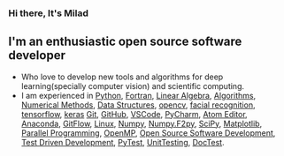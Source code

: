 ### Hi there, It's Milad


## I'm an enthusiastic open source software developer

- Who love to develop new tools and algorithms for deep learning(specially computer vision) and scientific computing.
- I am experienced in [Python][python], [Fortran][fortran], [Linear Algebra][linear-algebra], [Algorithms][algorithm], [Numerical Methods][numerical-methods], [Data Structures][data-structure], [opencv][opencv], [facial recognition][facial_recognition], [tensorflow][tensorflow], [keras][keras]
[Git][git], [GitHub][github], [VSCode][vscode], [PyCharm][pycharm], [Atom Editor][atom], [Anaconda][anaconda], [GitFlow][git-flow], [Linux][linux], [Numpy][numpy], [Numpy.F2py][f2py], [SciPy][scipy], [Matplotlib][matplotlib],  
[Parallel Programming][parallel-programming], [OpenMP][openmp], [Open Source Software Development][ossd], [Test Driven Development][tdd], [PyTest][pytest], [UnitTesting][unit-testing], [DocTest][doctest].


[python]: https://python.org
[fortran]: https://fortran-lang.org/
[linear-algebra]: https://en.wikipedia.org/wiki/Linear_algebra
[algorithm]: https://en.wikipedia.org/wiki/Algorithm
[numerical-methods]: https://en.wikipedia.org/wiki/Numerical_analysis
[data-structure]: https://en.wikipedia.org/wiki/Data_structure
[opencv]: https://opencv.org/
[facial_recognition]: https://en.wikipedia.org/wiki/Facial_recognition_system
[tensorflow]: https://tensorflow.org
[keras]: https://keras.io
[git]: https://git-scm.com/
[github]: https://github.com
[vscode]: https://code.visualstudio.com/
[pycharm]: https://www.jetbrains.com/pycharm/
[atom]: https://atom.io
[anaconda]: https://www.anaconda.com/
[git-flow]: https://www.atlassian.com/git/tutorials/comparing-workflows/gitflow-workflow
[linux]: https://manjaro.org/
[numpy]: https://numpy.org/
[f2py]: https://numpy.org/doc/stable/f2py/
[scipy]: https://www.scipy.org/about.html
[matplotlib]: https://matplotlib.org/
[parallel-programming]: https://en.wikipedia.org/wiki/Parallel_computing
[openmp]: https://www.openmp.org/
[ossd]: https://en.wikipedia.org/wiki/Open-source_software_development
[tdd]: https://en.wikipedia.org/wiki/Test-driven_development
[pytest]: https://docs.pytest.org/en/stable/
[unit-testing]: http://softwaretestingfundamentals.com/unit-testing/
[doctest]: https://docs.python.org/3/library/doctest.html#module-doctest
[cpp]: https://en.wikipedia.org/wiki/C%2B%2B
[sc]: https://en.wikiversity.org/wiki/Scientific_computing
